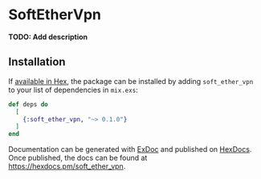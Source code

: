 # SoftEtherVpn

**TODO: Add description**

## Installation

If [available in Hex](https://hex.pm/docs/publish), the package can be installed
by adding `soft_ether_vpn` to your list of dependencies in `mix.exs`:

```elixir
def deps do
  [
    {:soft_ether_vpn, "~> 0.1.0"}
  ]
end
```

Documentation can be generated with [ExDoc](https://github.com/elixir-lang/ex_doc)
and published on [HexDocs](https://hexdocs.pm). Once published, the docs can
be found at <https://hexdocs.pm/soft_ether_vpn>.

